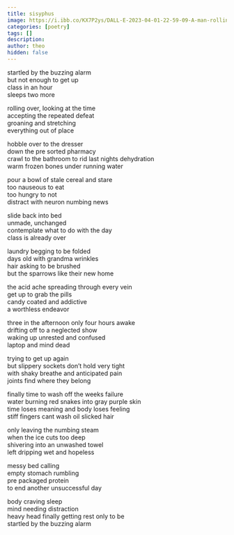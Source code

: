 ```yaml
---
title: sisyphus
image: https://i.ibb.co/KX7P2ys/DALL-E-2023-04-01-22-59-09-A-man-rolling-a-boulder-up-a-meadows-hill-Watercolor.png
categories: [poetry]
tags: []
description: 
author: theo
hidden: false
---
```


startled by the buzzing alarm  
but not enough to get up  
class in an hour  
sleeps two more

rolling over, looking at the time  
accepting the repeated defeat  
groaning and stretching  
everything out of place

hobble over to the dresser  
down the pre sorted pharmacy  
crawl to the bathroom to rid last nights dehydration  
warm frozen bones under running water

pour a bowl of stale cereal and stare  
too nauseous to eat  
too hungry to not  
distract with neuron numbing news

slide back into bed  
unmade, unchanged  
contemplate what to do with the day  
class is already over

laundry begging to be folded  
days old with grandma wrinkles  
hair asking to be brushed  
but the sparrows like their new home

the acid ache spreading through every vein  
get up to grab the pills  
candy coated and addictive  
a worthless endeavor

three in the afternoon only four hours awake  
drifting off to a neglected show  
waking up unrested and confused  
laptop and mind dead

trying to get up again  
but slippery sockets don’t hold very tight  
with shaky breathe and anticipated pain  
joints find where they belong

finally time to wash off the weeks failure  
water burning red snakes into gray purple skin  
time loses meaning and body loses feeling  
stiff fingers cant wash oil slicked hair

only leaving the numbing steam  
when the ice cuts too deep  
shivering into an unwashed towel  
left dripping wet and hopeless

messy bed calling  
empty stomach rumbling  
pre packaged protein  
to end another unsuccessful day

body craving sleep  
mind needing distraction  
heavy head finally getting rest only to be  
startled by the buzzing alarm
